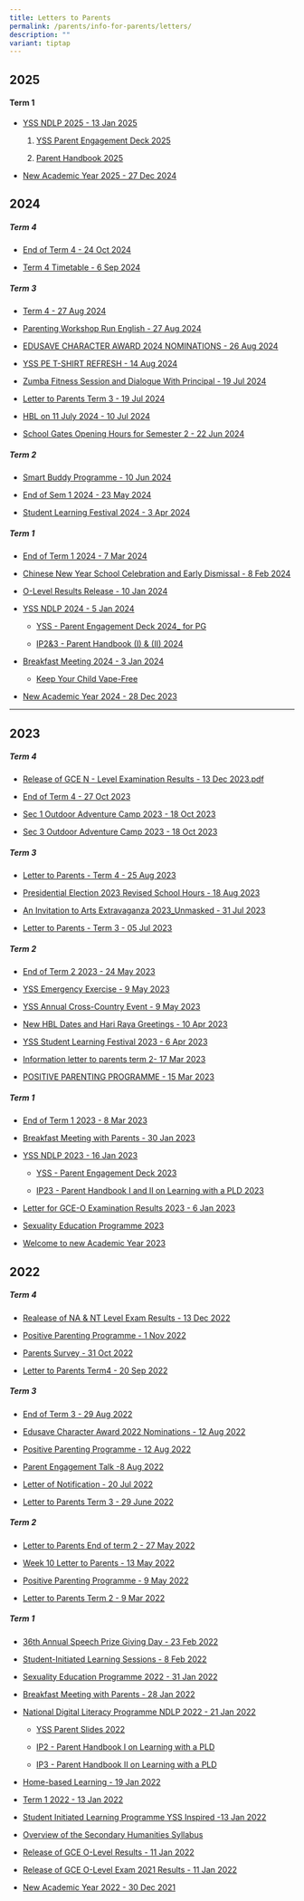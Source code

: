 ```yaml
---
title: Letters to Parents
permalink: /parents/info-for-parents/letters/
description: ""
variant: tiptap
---
```

<h2><strong>2025</strong></h2>
<h4>Term 1</h4>
<ul data-tight="true" class="tight">
<li>
<p><a href="/files/Letter to Parents/YSS_NDLP_2025___13Jan2025.pdf" rel="noopener nofollow" target="_blank">YSS NDLP 2025 - 13 Jan 2025</a>
</p>
<ol data-tight="true" class="tight">
<li>
<p><a href="/files/Letter to Parents/YSS___Parent_Engagement_Deck_2025.pdf" rel="noopener nofollow" target="_blank">YSS Parent Engagement Deck 2025</a>
</p>
</li>
<li>
<p><a href="/files/Letter to Parents/Parent_Handbook_2025.pdf" rel="noopener nofollow" target="_blank">Parent Handbook 2025</a>
</p>
</li>
</ol>
</li>
<li>
<p><a href="/files/Letter to Parents/New_Academic_Year_2025_Letter_to_Parents__27_Dec_2024_.pdf" rel="noopener noreferrer nofollow" target="_blank">New Academic Year 2025 - 27 Dec 2024</a>
</p>
</li>
</ul>
<h2><strong>2024</strong></h2>
<h5>Term 4</h5>
<ul data-tight="true" class="tight">
<li>
<p><a href="/files/Letter to Parents/End_of_Term_4_2024_v2.pdf" rel="noopener nofollow" target="_blank">End of Term 4 - 24 Oct 2024</a>
</p>
</li>
<li>
<p><a href="/files/Letter to Parents/2024/Term_4_Timetable___6_Sep_2024.pdf" rel="noopener nofollow" target="_blank">Term 4 Timetable - 6 Sep 2024</a>
</p>
</li>
</ul>
<p></p>
<h5>Term 3</h5>
<ul data-tight="true" class="tight">
<li>
<p><a href="/files/Letter to Parents/2024/Letter_to_Parents_Term_4___27_Aug_2024.pdf" rel="noopener nofollow" target="_blank">Term 4 - 27 Aug 2024</a>
</p>
</li>
<li>
<p><a href="/files/Letter to Parents/2024/Letter_to_Parent__Parenting_Workshop_Run__English___27_Aug_2024.pdf" rel="noopener nofollow" target="_blank">Parenting Workshop Run English - 27 Aug 2024</a>
</p>
</li>
<li>
<p><a href="/files/Letter to Parents/2024/Letter_to_Parent__ECHA___26_Aug_2024.pdf" rel="noopener nofollow" target="_blank">EDUSAVE CHARACTER AWARD 2024 NOMINATIONS - 26 Aug 2024</a>
</p>
</li>
<li>
<p><a href="/files/Letter to Parents/2024/YSS_PE_T_SHIRT_REFRESH_14_Aug_2024.pdf" rel="noopener noreferrer nofollow" target="_blank">YSS PE T-SHIRT REFRESH - 14 Aug 2024</a>
</p>
</li>
<li>
<p><a href="/files/Letter to Parents/2024/Fitness__Dialogue_With_Principal_19_Jul_2024.pdf" rel="noopener noreferrer nofollow" target="_blank">Zumba Fitness Session and Dialogue With Principal - 19 Jul 2024</a>
</p>
</li>
<li>
<p><a href="/files/Letter to Parents/2024/Letter_to_Parents_Term_3___19_Jul_2024_v2.pdf" rel="noopener noreferrer nofollow" target="_blank">Letter to Parents Term 3 - 19 Jul 2024</a>
</p>
</li>
<li>
<p><a href="/files/Letter to Parents/2024/HBL_on_11_Jul_2024___10_Jul_2024.pdf" rel="noopener noreferrer nofollow" target="_blank">HBL on 11 July 2024 - 10 Jul 2024</a>
</p>
</li>
<li>
<p><a href="/files/Letter to Parents/2024/School_Gates_Opening_Hours_Sem2_2024.pdf" rel="noopener noreferrer nofollow" target="_blank">School Gates Opening Hours for Semester 2 - 22 Jun 2024</a>
</p>
</li>
</ul>
<p></p>
<h5>Term 2</h5>
<ul data-tight="true" class="tight">
<li>
<p><a href="/files/Letter to Parents/2024/Smart_Buddy_Programme.pdf" rel="noopener noreferrer nofollow" target="_blank">Smart Buddy Programme - 10 Jun 2024</a>
</p>
</li>
<li>
<p><a href="/files/Letter to Parents/2024/End_of_Sem_1_23May2024.pdf" rel="noopener noreferrer nofollow" target="_blank">End of Sem 1 2024 - 23 May 2024</a>
</p>
</li>
<li>
<p><a href="/files/Letter to Parents/2024/SLF_Letter_to_Parents_2024___3_Apr_2024.pdf" rel="noopener noreferrer nofollow" target="_blank">Student Learning Festival 2024 - 3 Apr 2024</a>
</p>
</li>
</ul>
<p></p>
<h5>Term 1</h5>
<ul data-tight="true" class="tight">
<li>
<p><a href="/files/Letter to Parents/2024/2024_End_of_Term_1___7_Mar_2024.pdf" rel="noopener noreferrer nofollow" target="_blank">End of Term 1 2024 - 7 Mar 2024</a>
</p>
</li>
<li>
<p><a href="/files/Letter to Parents/2024/2024_CNY_School_Celebration_and_Early_Dismissal.pdf" rel="noopener noreferrer nofollow" target="_blank">Chinese New Year School Celebration and Early Dismissal - 8 Feb 2024</a>
</p>
</li>
<li>
<p><a href="/files/Letter to Parents/2024/O_Level_results___10_Jan_2024.pdf" rel="noopener noreferrer nofollow" target="_blank">O-Level Results Release - 10 Jan 2024</a>
</p>
</li>
<li>
<p><a href="/files/Letter to Parents/2024/YSS_NDLP_2024___5_Jan_2024.pdf" rel="noopener noreferrer nofollow" target="_blank">YSS NDLP 2024 - 5 Jan 2024</a>
</p>
<ul data-tight="true" class="tight">
<li>
<p><a href="/files/Letter to Parents/2024/YSS___Parent_Engagement_Deck_2024__for_PG.pdf" rel="noopener noreferrer nofollow" target="_blank">YSS - Parent Engagement Deck 2024_ for PG</a>
</p>
</li>
<li>
<p><a href="/files/Letter to Parents/2024/IP2_3___Parent_Handbook__I_____II__2024.pdf" rel="noopener noreferrer nofollow" target="_blank">IP2&amp;3 - Parent Handbook (I) &amp; (II) 2024</a>
</p>
</li>
</ul>
</li>
<li>
<p><a href="/files/Letter to Parents/2024/Breakfast_Meeting_2024___3_Jan_2024.pdf" rel="noopener noreferrer nofollow" target="_blank">Breakfast Meeting 2024 - 3 Jan 2024</a>
</p>
<ul data-tight="true" class="tight">
<li>
<p><a href="/files/Letter to Parents/2024/Attachment___Keep_Your_Child_Vape_Free.pdf" rel="noopener noreferrer nofollow" target="_blank">Keep Your Child Vape-Free</a>
</p>
</li>
</ul>
</li>
<li>
<p><a href="/files/Letter to Parents/2024/2024_New_Academic_Year_28Dec2024.pdf" rel="noopener noreferrer nofollow" target="_blank">New Academic Year 2024 - 28 Dec 2023</a>
</p>
</li>
</ul>
<hr>
<h2><strong>2023</strong></h2>
<h5>Term 4</h5>
<ul data-tight="true" class="tight">
<li>
<p><a href="/files/Letter%20to%20Parents/Release_of_the_2023_GCE_N__Level_Examination_Results___13_Dec_2023.pdf" rel="noopener noreferrer nofollow" target="_blank">Release of GCE N - Level Examination Results - 13 Dec 2023.pdf</a>
</p>
</li>
<li>
<p><a href="/files/Letter%20to%20Parents/end%20of%20term%204%20-%2027oct2023.pdf" rel="noopener noreferrer nofollow" target="_blank">End of Term 4 - 27 Oct 2023</a>
</p>
</li>
<li>
<p><a href="/files/Letter%20to%20Parents/sec%201%20outdoor%20adventure%20camp%202023.pdf" rel="noopener noreferrer nofollow" target="_blank">Sec 1 Outdoor Adventure Camp 2023 - 18 Oct 2023</a>
</p>
</li>
<li>
<p><a href="/files/Letter%20to%20Parents/sec%203%20outdoor%20adventure%20camp%202023.pdf" rel="noopener noreferrer nofollow" target="_blank">Sec 3 Outdoor Adventure Camp 2023 - 18 Oct 2023</a>
</p>
</li>
</ul>
<h5>Term 3</h5>
<ul data-tight="true" class="tight">
<li>
<p><a href="/files/Letter%20to%20Parents/term4-28_aug_2023_updated.pdf" rel="noopener noreferrer nofollow" target="_blank">Letter to Parents - Term 4 - 25 Aug 2023</a>
</p>
</li>
<li>
<p><a href="/files/Letter%20to%20Parents/presidential%20election%202023%20revised%20school%20hours%20-%20%2018%20aug%202023.pdf" rel="noopener noreferrer nofollow" target="_blank">Presidential Election 2023 Revised School Hours - 18 Aug 2023</a>
</p>
</li>
<li>
<p><a href="/files/Letter%20to%20Parents/an_invitation_to_arts_extravaganza_2023_unmasked.pdf" rel="noopener noreferrer nofollow" target="_blank">An Invitation to Arts Extravaganza 2023_Unmasked - 31 Jul 2023</a>
</p>
</li>
<li>
<p><a href="/files/Letter%20to%20Parents/letter%20to%20parents%20-%20term%203.pdf" rel="noopener noreferrer nofollow" target="_blank">Letter to Parents - Term 3 - 05 Jul 2023</a>
</p>
</li>
</ul>
<h5>Term 2</h5>
<ul data-tight="true" class="tight">
<li>
<p><a href="/files/Letter%20to%20Parents/end_of_term_2_2023.pdf" rel="noopener noreferrer nofollow" target="_blank">End of Term 2 2023 - 24 May 2023</a>
</p>
</li>
<li>
<p><a href="/files/Letter%20to%20Parents/yss%20emergency%20exercise%20-%208%20may%202023.pdf" rel="noopener noreferrer nofollow" target="_blank">YSS Emergency Exercise - 9 May 2023</a>
</p>
</li>
<li>
<p><a href="/files/Letter%20to%20Parents/yss-annual_cross-country_event-9may2023.pdf" rel="noopener noreferrer nofollow" target="_blank">YSS Annual Cross-Country Event - 9 May 2023</a>
</p>
</li>
<li>
<p><a href="/files/Letter%20to%20Parents/new%20hbl%20dates%20and%20hari%20raya%20greetings%20-%2010%20apr%202023-2.pdf" rel="noopener noreferrer nofollow" target="_blank">New HBL Dates and Hari Raya Greetings - 10 Apr 2023</a>
</p>
</li>
<li>
<p><a href="/files/Letter%20to%20Parents/yss%20student%20learning%20festival%202023.pdf" rel="noopener noreferrer nofollow" target="_blank">YSS Student Learning Festival 2023 - 6 Apr 2023</a>
</p>
</li>
<li>
<p><a href="/files/Letter%20to%20Parents/Information%20letter%20to%20parents_term%202_2023.pdf" rel="noopener noreferrer nofollow" target="_blank">Information letter to parents term 2- 17 Mar 2023</a>
</p>
</li>
<li>
<p><a href="/files/Letter%20to%20Parents/POSITIVE%20PARENTING%20PROGRAMME.pdf" rel="noopener noreferrer nofollow" target="_blank">POSITIVE PARENTING PROGRAMME - 15 Mar 2023</a>
</p>
</li>
</ul>
<h5>Term 1</h5>
<ul>
<li>
<p><a href="/files/Parents/Letter%20to%20Parents/End%20of%20Term%201%202023%20-%208%20Mar%202023.pdf" rel="noopener noreferrer nofollow" target="_blank">End of Term 1 2023 - 8 Mar 2023</a>
</p>
</li>
<li>
<p><a href="/files/Parents/Letter%20to%20Parents/Breakfast%20Meeting%20with%20Parents%20-%2030%20Jan%202023.pdf" rel="noopener noreferrer nofollow" target="_blank">Breakfast Meeting with Parents - 30 Jan 2023</a>
</p>
</li>
<li>
<p><a href="/files/Parents/Letter%20to%20Parents/YSS%20NDLP%202023%20-%2016%20Jan%202023.pdf" rel="noopener noreferrer nofollow" target="_blank">YSS NDLP 2023 - 16 Jan 2023</a>
</p>
<ul data-tight="true" class="tight">
<li>
<p><a href="/files/Parents/Letter%20to%20Parents/YSS%20-%20Parent%20Engagement%20Deck_2023.pdf" rel="noopener noreferrer nofollow" target="_blank">YSS - Parent Engagement Deck 2023</a>
</p>
</li>
<li>
<p><a href="/files/Parents/Letter%20to%20Parents/IP23%20-%20Parent%20Handbook%20I%20and%20II%20on%20Learning%20with%20a%20PLD_2023.pdf" rel="noopener noreferrer nofollow" target="_blank">IP23 - Parent Handbook I and II on Learning with a PLD 2023</a>
</p>
</li>
</ul>
</li>
<li>
<p><a href="/files/Parents/Letter%20to%20Parents/PG%20Letter%20for%20GCE-O%20Examination%20Results%202023.pdf" rel="noopener noreferrer nofollow" target="_blank">Letter for GCE-O Examination Results 2023 - 6 Jan 2023</a>
</p>
</li>
<li>
<p><a href="/files/Parents/Letter%20to%20Parents/Sexuality%20Education%20Programme%202023.pdf" rel="noopener noreferrer nofollow" target="_blank">Sexuality Education Programme 2023</a>
</p>
</li>
<li>
<p><a href="/files/Parents/Letter%20to%20Parents/Welcome%20to%20new%20Academic%20Year%202023_edited.pdf" rel="noopener noreferrer nofollow" target="_blank">Welcome to new Academic Year 2023</a>
</p>
</li>
</ul>
<h2><strong>2022</strong></h2>
<h5>Term 4</h5>
<ul data-tight="true" class="tight">
<li>
<p><a href="/files/Parents/Letter%20to%20Parents/2022/Realease%20of%20NA%20%20NT%20Level%20Exam%20Results_13Dec2022.pdf" rel="noopener noreferrer nofollow" target="_blank">Realease of NA &amp; NT Level Exam Results - 13 Dec 2022</a>
</p>
</li>
<li>
<p><a href="/files/Parents/Letter%20to%20Parents/2022/Positive%20Parenting%20Programme.pdf" rel="noopener noreferrer nofollow" target="_blank">Positive Parenting Programme - 1 Nov 2022</a>
</p>
</li>
<li>
<p><a href="/files/Parents/Letter%20to%20Parents/2022/Parents%20Survey.pdf" rel="noopener noreferrer nofollow" target="_blank">Parents Survey - 31 Oct 2022</a>
</p>
</li>
<li>
<p><a href="/files/Parents/Letter%20to%20Parents/2022/Letter%20to%20Parents_Term4%20-%2020%20Sep%202022.pdf" rel="noopener noreferrer nofollow" target="_blank">Letter to Parents Term4 - 20 Sep 2022</a>
</p>
</li>
</ul>
<h5>Term 3</h5>
<ul data-tight="true" class="tight">
<li>
<p><a href="/files/Parents/Letter%20to%20Parents/2022/End%20of%20Term%203.pdf" rel="noopener noreferrer nofollow" target="_blank">End of Term 3 - 29 Aug 2022</a>
</p>
</li>
<li>
<p><a href="/files/Parents/Letter%20to%20Parents/2022/EDUSAVE%20CHARACTER%20AWARD%202022%20NOMINATIONS%20-%2012%20Aug%202022.pdf" rel="noopener noreferrer nofollow" target="_blank">Edusave Character Award 2022 Nominations - 12 Aug 2022</a>
</p>
</li>
<li>
<p><a href="/files/Parents/Letter%20to%20Parents/2022/POSITIVE%20PARENTING%20PROGRAMME%20-%2012%20Aug%202022.pdf" rel="noopener noreferrer nofollow" target="_blank">Positive Parenting Programme - 12 Aug 2022</a>
</p>
</li>
<li>
<p><a href="/files/Parents/Letter%20to%20Parents/2022/Parent%20Engagement%20Talk%20-8%20Aug%202022.pdf" rel="noopener noreferrer nofollow" target="_blank">Parent Engagement Talk -8 Aug 2022</a>
</p>
</li>
<li>
<p><a href="/files/Parents/Letter%20to%20Parents/2022/Letter%20of%20Notification%20-%2020%20Jul%202022.pdf" rel="noopener noreferrer nofollow" target="_blank">Letter of Notification - 20 Jul 2022</a>
</p>
</li>
<li>
<p><a href="/files/Parents/Letter%20to%20Parents/2022/Letter%20to%20Parents_Term%203%20-%2029%20June.pdf" rel="noopener noreferrer nofollow" target="_blank">Letter to Parents Term 3 - 29 June 2022</a>
</p>
</li>
</ul>
<h5>Term 2</h5>
<ul data-tight="true" class="tight">
<li>
<p><a href="/files/Parents/Letter%20to%20Parents/2022/Letter%20to%20Parents_End%20of%20term%202%202022.pdf" rel="noopener noreferrer nofollow" target="_blank">Letter to Parents End of term 2 - 27 May 2022</a>
</p>
</li>
<li>
<p><a href="/files/Parents/Letter%20to%20Parents/2022/Week%2010%20Letter%20to%20Parents%20-%2013%20May%202022.pdf" rel="noopener noreferrer nofollow" target="_blank">Week 10 Letter to Parents - 13 May 2022</a>
</p>
</li>
<li>
<p><a href="/files/Parents/Letter%20to%20Parents/2022/Positive%20Parenting%20Programme-%209%20May%202022.pdf" rel="noopener noreferrer nofollow" target="_blank">Positive Parenting Programme - 9 May 2022</a>
</p>
</li>
<li>
<p><a href="/files/Parents/Letter%20to%20Parents/2022/Letter%20to%20Parents_Term%202%202022.pdf" rel="noopener noreferrer nofollow" target="_blank">Letter to Parents Term 2 - 9 Mar 2022</a>
</p>
</li>
</ul>
<h5>Term 1</h5>
<ul>
<li>
<p><a href="/files/Parents/Letter%20to%20Parents/2022/36th%20Annual%20Speech%20%20Prize%20Giving%20Day%20-%2023%20Feb%202022.pdf" rel="noopener noreferrer nofollow" target="_blank">36th Annual Speech Prize Giving Day - 23 Feb 2022</a>
</p>
</li>
<li>
<p><a href="/files/Parents/Letter%20to%20Parents/2022/Student-Initiated%20Learning%20Sessions%20-%208%20Feb%202022.pdf" rel="noopener noreferrer nofollow" target="_blank">Student-Initiated Learning Sessions - 8 Feb 2022</a>
</p>
</li>
<li>
<p><a href="/files/Parents/Letter%20to%20Parents/2022/Sexuality%20Education%20Programme%202022.pdf" rel="noopener noreferrer nofollow" target="_blank">Sexuality Education Programme 2022 - 31 Jan 2022</a>
</p>
</li>
<li>
<p><a href="/files/Parents/Letter%20to%20Parents/2022/Breakfast%20Meeting%20with%20Parents%20-%2028%20Jan%202022.pdf" rel="noopener noreferrer nofollow" target="_blank">Breakfast Meeting with Parents - 28 Jan 2022</a>
</p>
</li>
<li>
<p><a href="/files/Parents/Letter%20to%20Parents/2022/National%20Digital%20Literacy%20Programme%20NDLP%202022%20-%2021%20Jan%202022.pdf" rel="noopener noreferrer nofollow" target="_blank">National Digital Literacy Programme NDLP 2022 - 21 Jan 2022</a>
</p>
<ul data-tight="true" class="tight">
<li>
<p><a href="/files/Parents/Letter%20to%20Parents/2022/YSS%20Parent%20Slides%202022.pdf" rel="noopener noreferrer nofollow" target="_blank">YSS Parent Slides 2022</a>
</p>
</li>
<li>
<p><a href="/files/Parents/Letter%20to%20Parents/2022/IP2%20-%20Parent%20Handbook%20I%20on%20Learning%20with%20a%20PLD.pdf" rel="noopener noreferrer nofollow" target="_blank">IP2 - Parent Handbook I on Learning with a PLD</a>
</p>
</li>
<li>
<p><a href="/files/Parents/Letter%20to%20Parents/2022/IP3%20-%20Parent%20Handbook%20II%20on%20Learning%20with%20a%20PLD.pdf" rel="noopener noreferrer nofollow" target="_blank">IP3 - Parent Handbook II on Learning with a PLD</a>
</p>
</li>
</ul>
</li>
<li>
<p><a href="/files/Parents/Letter%20to%20Parents/2022/Home-based%20Learning%20-%2019%20Jan%202022.pdf" rel="noopener noreferrer nofollow" target="_blank">Home-based Learning - 19 Jan 2022</a>
</p>
</li>
<li>
<p><a href="/files/Parents/Letter%20to%20Parents/2022/Term%201%202022%2013%20Jan%202022.pdf" rel="noopener noreferrer nofollow" target="_blank">Term 1 2022 - 13 Jan 2022</a>
</p>
</li>
<li>
<p><a href="/files/Parents/Letter%20to%20Parents/2022/Student%20Initiated%20Learning%20Programme%20YSS%20Inspired%2013%20Jan%202022.pdf" rel="noopener noreferrer nofollow" target="_blank">Student Initiated Learning Programme YSS Inspired -13 Jan 2022</a>
</p>
</li>
<li>
<p><a href="/files/Parents/Letter%20to%20Parents/2022/Overview%20of%20the%20Secondary%20Humanities%20Syllabus.pdf" rel="noopener noreferrer nofollow" target="_blank">Overview of the Secondary Humanities Syllabus</a>
</p>
</li>
<li>
<p><a href="/files/Parents/Letter%20to%20Parents/2022/Release%20of%20GCE%20O-Level%20Results.pdf" rel="noopener noreferrer nofollow" target="_blank">Release of GCE O-Level Results - 11 Jan 2022</a>
</p>
</li>
<li>
<p><a href="/files/Parents/Letter%20to%20Parents/2022/Release%20of%20GCE%20O-Level%20Exam%202021%20Results.pdf" rel="noopener noreferrer nofollow" target="_blank">Release of GCE O-Level Exam 2021 Results - 11 Jan 2022</a>
</p>
</li>
<li>
<p><a href="/files/Parents/Letter%20to%20Parents/2022/New%20Academic%20Year%202022%20-%2030%20Dec%202021.pdf" rel="noopener noreferrer nofollow" target="_blank">New Academic Year 2022 - 30 Dec 2021</a>
</p>
</li>
</ul>
<p></p>